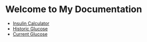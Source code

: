 # Welcome to My Documentation

- [Insulin Calculator](InsulinCalculator.md)
- [Historic Glucose](HistoricGlucose.md)
- [Current Glucose](CurrentGlucose.md)
